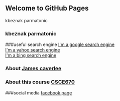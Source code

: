 ## Welcome to GitHub Pages

kbeznak parmatonic

### kbeznak parmatonic


###useful search engine
[I'm a google search engine](https://www.google.com)
<br>
[I'm a yahoo search engine](https://www.yahoo.com)
<br>
[I'm a bing search engine](https://www.bing.com)


### About [James caverlee](http://faculty.cse.tamu.edu/caverlee/)


### About this course [CSCE670](http://courses.cse.tamu.edu/caverlee/csce670/)


###social media
[facebook page](https://www.facebook.com/profile.php?id=100009639441406)
